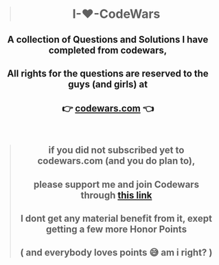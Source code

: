 <center>

> # **I-❤️-CodeWars**

## A collection of Questions and Solutions I have completed from codewars,

## **All rights for the questions are reserved to the guys (and girls) at**

## **👉 [codewars.com](https://codewars.com) 👈**

<br>

> ## if you did not subscribed yet to codewars.com (and you do plan to),
>
> ## please support me and join Codewars through **[this link](www.codewars.com/r/n9wLcw)**
>
> ## I dont get any material benefit from it, exept getting a few more Honor Points
>
> ## ( and everybody loves points 😅 am i right? )

</center>
